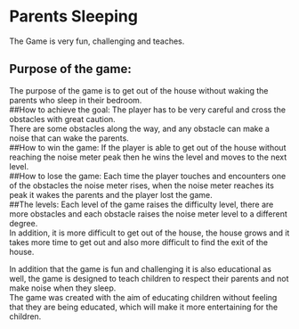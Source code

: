 # Parents Sleeping
The Game is very fun, challenging and teaches.
## Purpose of the game:
The purpose of the game is to get out of the house without waking the parents who sleep in their bedroom.<br/>
##How to achieve the goal:
The player has to be very careful and cross the obstacles with great caution.<br/>
There are some obstacles along the way, and any obstacle can make a noise that can wake the parents.<br/>
##How to win the game:
If the player is able to get out of the house without reaching the noise meter peak then he wins the level and moves to the next level.<br/>
##How to lose the game:
Each time the player touches and encounters one of the obstacles the noise meter rises, when the noise meter reaches its peak it wakes the parents and the player lost the game.<br/>
##The levels:
Each level of the game raises the difficulty level, there are more obstacles and each obstacle raises the noise meter level to a different degree.<br/>
In addition, it is more difficult to get out of the house, the house grows and it takes more time to get out and also more difficult to find the exit of the house.<br/>



In addition that the game is fun and challenging it is also educational as well, the game is designed to teach children to respect their parents and not make noise when they sleep.<br/>
The game was created with the aim of educating children without feeling that they are being educated, which will make it more entertaining for the children.<br/>
